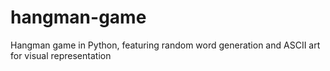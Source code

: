 # hangman-game
Hangman game in Python, featuring random word generation and ASCII art for visual representation

